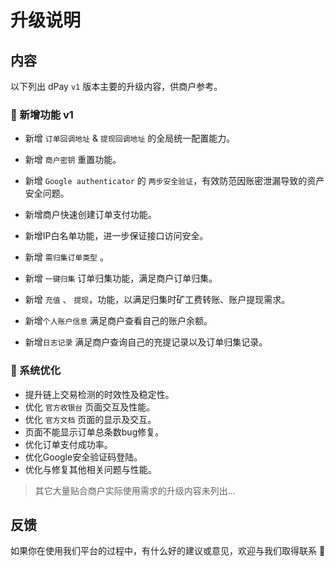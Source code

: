 # 升级说明

## 内容

以下列出 dPay `v1` 版本主要的升级内容，供商户参考。

### 🚀 新增功能 v1

- 新增 `订单回调地址` & `提现回调地址` 的全局统一配置能力。
- 新增 `商户密钥` 重置功能。
- 新增 `Google authenticator` 的 `两步安全验证`，有效防范因账密泄漏导致的资产安全问题。
- 新增商户快速创建订单支付功能。
- 新增IP白名单功能，进一步保证接口访问安全。

- 新增 `需归集订单类型` 。
- 新增 `一键归集` 订单归集功能，满足商户订单归集。
- 新增 `充值` 、 `提现`，功能，以满足归集时矿工费转账、账户提现需求。
- 新增`个人账户信息` 满足商户查看自己的账户余额。
- 新增`日志记录` 满足商户查询自己的充提记录以及订单归集记录。

### 💪 系统优化

- 提升链上交易检测的时效性及稳定性。
- 优化 `官方收银台` 页面交互及性能。
- 优化 `官方文档` 页面的显示及交互。
- 页面不能显示订单总条数bug修复。
- 优化订单支付成功率。
- 优化Google安全验证码登陆。
- 优化与修复其他相关问题与性能。
> 其它大量贴合商户实际使用需求的升级内容未列出...

## 反馈

如果你在使用我们平台的过程中，有什么好的建议或意见，欢迎与我们取得联系 🤝